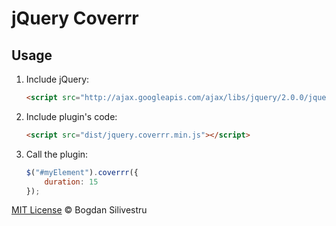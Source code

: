 # jQuery Coverrr

## Usage

1. Include jQuery:

	```html
	<script src="http://ajax.googleapis.com/ajax/libs/jquery/2.0.0/jquery.min.js"></script>
	```

2. Include plugin's code:

	```html
	<script src="dist/jquery.coverrr.min.js"></script>
	```

3. Call the plugin:

	```javascript
	$("#myElement").coverrr({
		duration: 15
	});
	```

[MIT License](http://bsilivestru.mit-license.org) © Bogdan Silivestru
